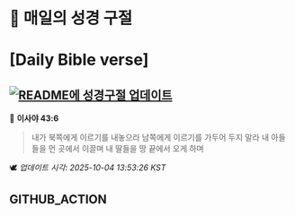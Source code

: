 # 🙏 매일의 성경 구절
# [Daily Bible verse]
## [![README에 성경구절 업데이트](https://github.com/DONGSUKA/first_test/actions/workflows/update-readme-bible.yml/badge.svg)](https://github.com/DONGSUKA/first_test/actions/workflows/update-readme-bible.yml)
<!-- START_BIBLE_VERSE -->
📖 **이사야 43:6**
> 내가 북쪽에게 이르기를 내놓으라 남쪽에게 이르기를 가두어 두지 말라 내 아들들을 먼 곳에서 이끌며 내 딸들을 땅 끝에서 오게 하며

🕊️ _업데이트 시각: 2025-10-04 13:53:26 KST_
  <!-- END_BIBLE_VERSE -->
## GITHUB_ACTION
